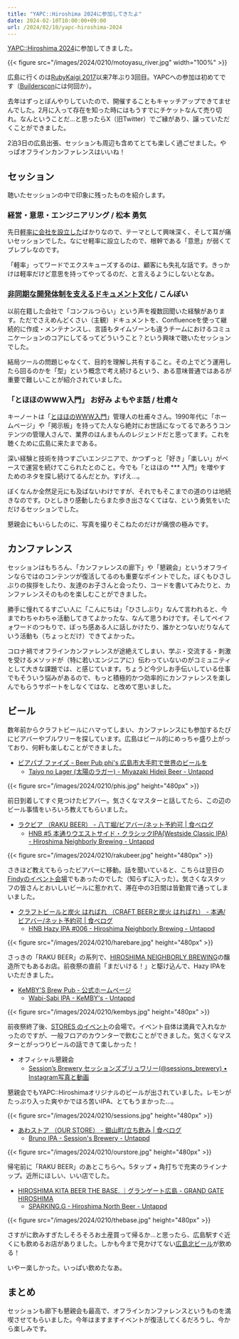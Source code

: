 ```yaml
---
title: "YAPC::Hiroshima 2024に参加してきたよ"
date: 2024-02-10T10:00:00+09:00
url: /2024/02/10/yapc-hiroshima-2024
---
```


[YAPC::Hiroshima 2024](https://yapcjapan.org/2024hiroshima/)に参加してきました。

{{< figure src="/images/2024/0210/motoyasu_river.jpg" width="100%" >}}

広島に行くのは[RubyKaigi 2017](https://rubykaigi.org/2017/)以来7年ぶり3回目。YAPCへの参加は初めてです（[Builderscon](https://builderscon.io/)には何回か）。

去年はずっとぼんやりしていたので、開催することもキャッチアップできてませんでした。2月に入って存在を知った時にはもうすでにチケットなんて売り切れ。なんということだ…と思ったらX（旧Twitter）でご縁があり、譲っていただくことができました。

2泊3日の広島出張、セッションも周辺も含めてとても楽しく過ごせました。やっぱオフラインカンファレンスはいいね！

<!--more-->

## セッション

聴いたセッションの中で印象に残ったものを紹介します。

### 経営・意思・エンジニアリング / 松本 勇気

<script defer class="speakerdeck-embed" data-id="a0c9a6d02aa244eeb5bfa0c0b28cb2e1" data-ratio="1.7772511848341233" src="//speakerdeck.com/assets/embed.js"></script>

先日[軽率に会社を設立した](https://kwappa.net/blog/20240206/founding_a_company_carelessly/)ばかりなので、テーマとして興味深く、そして耳が痛いセッションでした。なにせ軽率に設立したので、根幹である「意思」が弱くてブレブレなのです。

「軽率」ってワードでエクスキューズするのは、顧客にも失礼な話です。きっかけは軽率だけど意思を持ってやってるのだ、と言えるようにしないとなあ。

### [非同期な開発体制を支えるドキュメント文化](https://fortee.jp/yapc-hiroshima-2024/proposal/3a2b001c-83dd-48a9-a9c2-90c13d1185d0) / こんぼい

<script defer class="speakerdeck-embed" data-id="6fdaee4dd7e14f36b41bfc3d04396cf0" data-ratio="1.7772511848341233" src="//speakerdeck.com/assets/embed.js"></script>

以前在籍した会社で「コンフルつらい」という声を複数回聞いた経験があります。ただでさえめんどくさい（主観）ドキュメントを、Confluenceを使って継続的に作成・メンテナンスし、言語もタイムゾーンも違うチームにおけるコミュニケーションのコアにしてるってどういうこと？という興味で聴いたセッションでした。

結局ツールの問題じゃなくて、目的を理解し共有すること。その上でどう運用したら回るのかを「型」という概念で考え続けるという、ある意味普通ではあるが重要で難しいことが紹介されていました。

### 「とほほのWWW入門」 お好み よもやま話 / 杜甫々

キーノートは「[とほほのWWW入門](https://www.tohoho-web.com/)」管理人の杜甫々さん。1990年代に「ホームページ」や「掲示板」を持ってた人なら絶対にお世話になってるであろうコンテンツの管理人さんで、業界のほんまもんのレジェンドだと思ってます。これを聴くために広島に来たまである。

深い経験と技術を持つすごいエンジニアで、かつずっと「好き」「楽しい」がベースで運営を続けてこられたとのこと。今でも「とほほの *** 入門」を増やすためのネタを探し続けてるんだとか。すげえ…。

ぼくなんか全然足元にも及ばないわけですが、それでもそこまでの道のりは地続きなのです。ひとしきり感動したらまた歩き出さなくてはな、という勇気をいただけるセッションでした。

懇親会にもいらしたのに、写真を撮りそこねたのだけが痛恨の極みです。

## カンファレンス

セッションはもちろん、「カンファレンスの廊下」や「懇親会」というオフラインならではのコンテンツが復活してるのも重要なポイントでした。ぼくもひさしぶりの挨拶をしたり、友達のお子さんと会ったり、コードを書いてみたりと、カンファレンスそのものを楽しむことができました。

勝手に憧れてるすごい人に「こんにちは」「ひさしぶり」なんて言われると、今までわちゃわちゃ活動してきてよかったな、なんて思うわけです。そしてペイフォワードのつもりで、ぼっち感ある人に話しかけたり、誰かとつないだりなんていう活動も（ちょっとだけ）できてよかった。

コロナ禍でオフラインカンファレンスが途絶えてしまい、学ぶ・交流する・刺激を受けるメソッドが（特に若いエンジニアに）伝わっていないのがコミュニティとして大きな課題では、と感じています。ちょうど今少しお手伝いしている仕事でもそういう悩みがあるので、もっと積極的かつ効率的にカンファレンスを楽しんでもらうサポートをしなくてはな、と改めて思いました。

## ビール

数年前からクラフトビールにハマってしまい、カンファレンスにも参加するたびにビアバーやブルワリーを探しています。広島はビール的にめっちゃ盛り上がっており、何軒も楽しむことができました。

- [ビアパブ ファイズ - Beer Pub phi's 広島市大手町で世界のビールを](https://www.beerpub-phis.com/)
  - [Taiyo no Lager (太陽のラガー) - Miyazaki Hideji Beer - Untappd](https://untappd.com/b/miyazaki-hideji-beer-co-ltd-taiyo-no-lager/99870)

{{< figure src="/images/2024/0210/phis.jpg" height="480px" >}}

前日到着してすぐ見つけたビアバー。気さくなマスターと話してたら、この辺のビール事情をいろいろ教えてもらいました。

- [ラクビア （RAKU BEER） - 八丁堀/ビアバー/ネット予約可 | 食べログ](https://tabelog.com/hiroshima/A3401/A340114/34014816/)
  - [HNB #5 本通りウエストサイド・クラシックIPA(Westside Classic IPA) - Hiroshima Neighborly Brewing - Untappd](https://untappd.com/b/hiroshima-neighborly-brewing-hnb-5-ipa-westside-classic-ipa/3995739)

{{< figure src="/images/2024/0210/rakubeer.jpg" height="480px" >}}

さきほど教えてもらったビアバーに移動。話を聞いていると、こちらは翌日の[Findyのイベント会場](https://findy.connpass.com/event/307549/)でもあったのでした（知らずに入った）。気さくなスタッフの皆さんとおいしいビールに惹かれて、滞在中の3日間は皆勤賞で通ってしまいました。

- [クラフトビールと炭火 はればれ （CRAFT BEERと炭火 はればれ） - 本通/ビアバー/ネット予約可 | 食べログ](https://tabelog.com/hiroshima/A3401/A340111/34027287/)
  - [HNB Hazy IPA #006 - Hiroshima Neighborly Brewing - Untappd](https://untappd.com/b/hiroshima-neighborly-brewing-hnb-hazy-ipa-006/5688019)

{{< figure src="/images/2024/0210/harebare.jpg" height="480px" >}}

さっきの「RAKU BEER」の系列で、[HIROSHIMA NEIGHBORLY BREWING](https://hnb.beer/)の醸造所でもあるお店。前夜祭の直前「まだいける！」と駆け込んで、Hazy IPAをいただきました。

- [KeMBY'S Brew Pub - 公式ホームページ](https://www.kembysbrewpub.com/jp/)
  - [Wabi-Sabi IPA - KeMBY's - Untappd](https://untappd.com/b/kemby-s-wabi-sabi-ipa/2827463)

{{< figure src="/images/2024/0210/kembys.jpg" height="480px" >}}

前夜祭終了後、[STORES のイベント](https://hey.connpass.com/event/308015/)の会場で。イベント自体は満員で入れなかったのですが、一般フロアのカウンターで飲むことができました。気さくなマスターとがっつりビールの話できて楽しかった！

- オフィシャル懇親会
  - [Session’s Brewery セッションズブリュワリー(@sessions_brewery) • Instagram写真と動画](https://www.instagram.com/sessions_brewery/)

懇親会でもYAPC::Hiroshimaオリジナルのビールが出されていました。レモンがたっぷり入った爽やかでほろ苦いIPA、とてもうまかった…。

{{< figure src="/images/2024/0210/sessions.jpg" height="480px" >}}

- [あわストア （OUR STORE） - 銀山町/立ち飲み | 食べログ](https://tabelog.com/hiroshima/A3401/A340108/34028993/)
  - [Bruno IPA - Session's Brewery - Untappd](https://untappd.com/b/session-s-brewery-bruno-ipa/4600234)

{{< figure src="/images/2024/0210/ourstore.jpg" height="480px" >}}

帰宅前に「RAKU BEER」のあとこちらへ。5タップ + 角打ちで充実のラインナップ。近所にほしい、いい店でした。

- [HIROSHIMA KITA BEER THE BASE. ｜グランゲート広島 - GRAND GATE HIROSHIMA](https://grandgate-h.com/shop04/)
  - [SPARKING.G - Hiroshima North Beer - Untappd](https://untappd.com/b/hiroshima-north-beer-sparking-g/4859593)

{{< figure src="/images/2024/0210/thebase.jpg" height="480px" >}}

さすがに飲みすぎたしそろそろお土産買って帰るか…と思ったら、広島駅すぐ近くにも飲めるお店がありました。しかも今まで見かけてない[広島北ビール](https://hiroshimakita-beer.com/)が飲める！

いやー楽しかった。いっぱい飲めたなあ。

## まとめ

セッションも廊下も懇親会も最高で、オフラインカンファレンスというものを満喫させてもらいました。今年はますますイベントが復活してくるだろうし、今から楽しみです。
